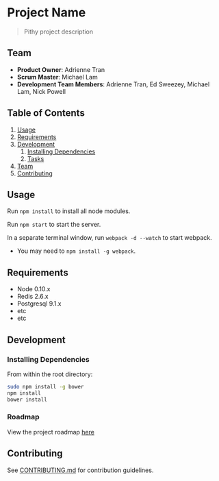 # Project Name

> Pithy project description

## Team

  - __Product Owner__: Adrienne Tran
  - __Scrum Master__: Michael Lam
  - __Development Team Members__: Adrienne Tran, Ed Sweezey, Michael Lam, Nick Powell

## Table of Contents

1. [Usage](#Usage)
1. [Requirements](#requirements)
1. [Development](#development)
    1. [Installing Dependencies](#installing-dependencies)
    1. [Tasks](#tasks)
1. [Team](#team)
1. [Contributing](#contributing)

## Usage

Run ```npm install``` to install all node modules.

Run ```npm start``` to start the server.

In a separate terminal window, run ```webpack -d --watch``` to start webpack.

* You may need to ```npm install -g webpack```.


## Requirements

- Node 0.10.x
- Redis 2.6.x
- Postgresql 9.1.x
- etc
- etc

## Development

### Installing Dependencies

From within the root directory:

```sh
sudo npm install -g bower
npm install
bower install
```

### Roadmap

View the project roadmap [here](LINK_TO_PROJECT_ISSUES)


## Contributing

See [CONTRIBUTING.md](CONTRIBUTING.md) for contribution guidelines.
